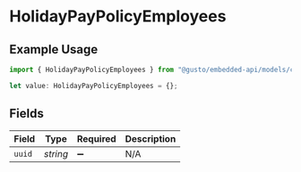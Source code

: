 # HolidayPayPolicyEmployees

## Example Usage

```typescript
import { HolidayPayPolicyEmployees } from "@gusto/embedded-api/models/components/holidaypaypolicy.js";

let value: HolidayPayPolicyEmployees = {};
```

## Fields

| Field              | Type               | Required           | Description        |
| ------------------ | ------------------ | ------------------ | ------------------ |
| `uuid`             | *string*           | :heavy_minus_sign: | N/A                |